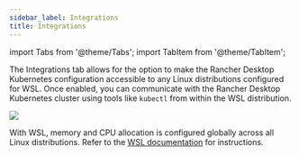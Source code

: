 ```yaml
---
sidebar_label: Integrations
title: Integrations
---
```


import Tabs from '@theme/Tabs';
import TabItem from '@theme/TabItem';

The Integrations tab allows for the option to make the Rancher Desktop Kubernetes configuration accessible to any Linux distributions configured for WSL. Once enabled, you can communicate with the Rancher Desktop Kubernetes cluster using tools like `kubectl` from within the WSL distribution.

![](https://suse-rancher-media.s3.amazonaws.com/desktop/v1.9/wsl/Windows_WSL_tabIntegrations.png)

With WSL, memory and CPU allocation is configured globally across all Linux distributions. Refer to the [WSL documentation] for instructions.

[WSL documentation]:
https://docs.microsoft.com/en-us/windows/wsl/wsl-config#options-for-wslconfig
